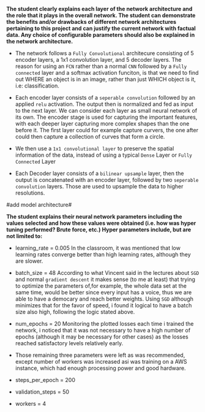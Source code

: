 **The student clearly explains each layer of the network architecture and the role that it plays in the overall network. The student can demonstrate the benefits and/or drawbacks of different network architectures pertaining to this project and can justify the current network with factual data. Any choice of configurable parameters should also be explained in the network architecture.**

- The network follows a `Fully Convolutional` architecure consisting of 5 encoder layers, a 1x1 convolution layer, and 5 decoder layers. The reason for using an `FCN` rather than a normal `CNN` followed by a `Fully connected` layer and a softmax activation funciton, is that we need to find out WHERE an object is in an image, rather than just WHICH object is it, i.e: classification.

- Each encoder layer consists of a `seperable convolution` followed by an applied `relu` activation. The output then is normalized and fed as input to the next layer. We can consider each layer as small neural network of its own.
The encoder stage is used for capturing the important features, with each deeper layer capturing more complex shapes than the one before it. The first layer could for example capture curvers, the one after could then capture a collection of curves that form a circle.

- We then use a `1x1 convolutional layer` to preserve the spatial information of the data, instead of using a typical `Dense` Layer or `Fully Connected` Layer

- Each Decoder layer consists of a `bilinear upsample` layer, then the output is concatenated with an encoder layer, followed by two `seperable convolution` layers. Those are used to upsample the data to higher resolutions.




#add model architecture#

**The student explains their neural network parameters including the values selected and how these values were obtained (i.e. how was hyper tuning performed? Brute force, etc.) Hyper parameters include, but are not limited to:**


- learning_rate = 0.005
In the classroom, it was mentioned that low learning rates converge better than high learning rates, although they are slower. 

- batch_size = 48
According to what Vincent said in the lectures about `SGD` and normal `gradient descent` it makes sense (to me at least) that trying to optimize the parameters of,for example, the whole data set at the same time, would be better since every input has a voice, thus we are able to have a democary and reach better weights. Using `SGD` although minimizes that for the favor of speed, i found it logical to have a batch size also high, following the logic stated above.

- num_epochs = 20
Monitoring the plotted losses each time i trained the network, i noticed that it was not necessary to have a high number of epochs (although it may be necessary for other cases) as the losses reached satisfactory levels relatively early.


- Those remaining three parameters were left as was recommended, except number of workers was increased asi was training on a AWS instance, which had enough processing power and good hardware.

- steps_per_epoch = 200
- validation_steps = 50
- workers = 4

